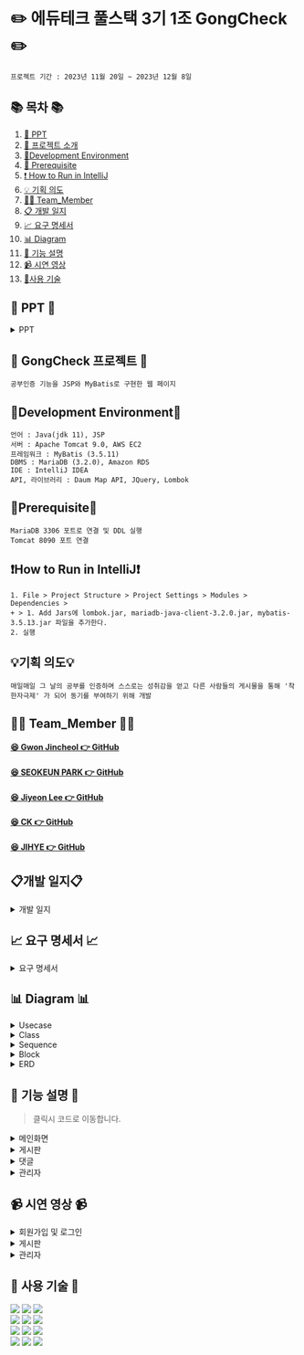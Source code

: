 #  ✏️ 에듀테크 풀스택 3기 1조 GongCheck ✏️
```bash
프로젝트 기간 : 2023년 11월 20일 ~ 2023년 12월 8일
```
## 📚 목차 📚

1. [📂 PPT](#-PPT-)
2. [📖 프로젝트 소개](#-gongcheck-프로젝트-)
3. [🔧Development Environment](#development-environment)
4. [🔔 Prerequisite](#prerequisite)
5. [❗ How to Run in IntelliJ](#how-to-run-in-intellij)
6. [💡 기획 의도](#기획-의도)
7. [🙋‍♀️ Team_Member](#%EF%B8%8F-team_member-%EF%B8%8F)
8. [📋 개발 일지](#개발-일지)
9. [📈  요구 명세서](#-요구-명세서-)
10. [📊 Diagram](#-다이어그램-)
11. [📝 기능 설명](#-기능-설명-)
12. [📹 시연 영상](#-시연-영상-)
13. [🔨사용 기술](#-사용-기술-)


## 📂 PPT 📂

<details><summary>PPT</summary>

![1](https://github.com/seokeunpark/Team_ProJect/assets/145525099/845cda3b-d2d6-426c-ba11-d7a3a2f9950d)
![2](https://github.com/seokeunpark/Team_ProJect/assets/145525099/2ee6f5a1-9859-4fef-a5fb-0e498365e229)
![3](https://github.com/seokeunpark/Team_ProJect/assets/145525099/c9f7b63c-2069-4810-8f9d-f61b8544739b)
![4](https://github.com/seokeunpark/Team_ProJect/assets/145525099/5eea684b-c370-4732-bfb1-5d27515b1353)
![5](https://github.com/seokeunpark/Team_ProJect/assets/145525099/c35549d1-ae0a-4657-8b95-6690a15729ac)
![6](https://github.com/seokeunpark/Team_ProJect/assets/145525099/d2f005d6-8577-4d7e-913b-535129afccb0)
![7](https://github.com/seokeunpark/Team_ProJect/assets/145525099/95a1312f-0e3e-4f45-9cc1-6fd4734fe9a7)
![8](https://github.com/seokeunpark/Team_ProJect/assets/145525099/ff9a5226-d4a9-4c6e-9042-2fe169f15473)
![9](https://github.com/seokeunpark/Team_ProJect/assets/145525099/2f54dbf8-5532-45a2-9669-094c5aa03791)
![10](https://github.com/seokeunpark/Team_ProJect/assets/145525099/4a1d829a-4ecb-46dc-843c-6a252527f3a6)
![11](https://github.com/seokeunpark/Team_ProJect/assets/145525099/d2d47509-c56b-4b30-b3af-bbf739c56fae)
![12](https://github.com/seokeunpark/Team_ProJect/assets/145525099/5b964c21-ee3d-4025-9f57-5e6b4d142d71)
![13](https://github.com/seokeunpark/Team_ProJect/assets/145525099/bc8387d7-53c7-4273-b081-be46826333a9)
![14](https://github.com/seokeunpark/Team_ProJect/assets/145525099/8e6e3e6a-721c-4420-bc3d-8704ef80cf4c)
![15](https://github.com/seokeunpark/Team_ProJect/assets/145525099/b0b72718-1806-4210-a2b8-6d6bb6c7e3b4)
![16](https://github.com/seokeunpark/Team_ProJect/assets/145525099/e7619a9e-e3f7-4977-88a2-bbd2f743fd9a)
![17](https://github.com/seokeunpark/Team_ProJect/assets/145525099/e3152df5-8fe9-4e72-baac-a21094af98e5)
![18](https://github.com/seokeunpark/Team_ProJect/assets/145525099/eb8a9ed7-7925-42e5-88e4-a970b235e99a)
![19](https://github.com/seokeunpark/Team_ProJect/assets/145525099/a21401af-dbfc-44f5-8296-05b36c27a7b9)
![20](https://github.com/seokeunpark/Team_ProJect/assets/145525099/766bbe6d-20d0-480a-afb9-bce89eedd60c)
![21](https://github.com/seokeunpark/Team_ProJect/assets/145525099/77da97df-ed07-4bbf-be94-7f0fa571024d)
![22](https://github.com/seokeunpark/Team_ProJect/assets/145525099/056f6a50-0cf2-44c1-a65f-42cb63f11be7)
![23](https://github.com/seokeunpark/Team_ProJect/assets/145525099/1f8579ac-6bac-42ba-aeb4-ef3b619711c4)
![24](https://github.com/seokeunpark/Team_ProJect/assets/145525099/bcabadc2-ff26-46a4-8f28-b7152b8e1897)


</details>
      
## 📖 GongCheck 프로젝트 📖
```bash프로젝트 소개
공부인증 기능을 JSP와 MyBatis로 구현한 웹 페이지
```
## 🔧Development Environment🔧
```
언어 : Java(jdk 11), JSP
서버 : Apache Tomcat 9.0, AWS EC2
프레임워크 : MyBatis (3.5.11)
DBMS : MariaDB (3.2.0), Amazon RDS
IDE : IntelliJ IDEA
API, 라이브러리 : Daum Map API, JQuery, Lombok
```
## 🔔Prerequisite🔔
```
MariaDB 3306 포트로 연결 및 DDL 실행
Tomcat 8090 포트 연결
```
## ❗How to Run in IntelliJ❗
```
1. File > Project Structure > Project Settings > Modules > Dependencies >
+ > 1. Add Jars에 lombok.jar, mariadb-java-client-3.2.0.jar, mybatis-3.5.13.jar 파일을 추가한다.
2. 실행
```

## 💡기획 의도💡
```
매일매일 그 날의 공부를 인증하며 스스로는 성취감을 얻고 다른 사람들의 게시물을 통해 '착한자극제' 가 되어 동기를 부여하기 위해 개발
```

## 🙋‍♀️ Team_Member 🙋‍♀️

#### [😆 Gwon Jincheol 👉 GitHub](https://github.com/Jincheol-11)
#### [😆 SEOKEUN PARK 👉 GitHub](https://github.com/seokeunpark)
#### [😆 Jiyeon Lee 👉 GitHub](https://github.com/thegreatjy)
#### [😆 CK 👉 GitHub](https://github.com/kidchang93)
#### [😆 JIHYE 👉 GitHub](https://github.com/jyeeeh)

## 📋개발 일지📋
<details><summary>개발 일지</summary>
   
![개발일지](https://github.com/seokeunpark/Team_ProJect/assets/145525099/d637af23-b72b-4d7b-90c1-45ca18ff9103)
)
</details>




## 📈 요구 명세서 📈

<details><summary>요구 명세서</summary>

![요구사항명세서](https://github.com/Chunjae-GongCheck/GongCheck/assets/145963704/d16c3a72-8c43-4ae2-8600-5740c6c76bb0)
</details>

## 📊 Diagram 📊

<details><summary>Usecase</summary>
      
![유스케이스](https://github.com/Chunjae-GongCheck/GongCheck/assets/145963704/8295bd03-9533-4ac7-ad05-ef643d66b918)

</details>
<details><summary>Class</summary>
  
<img src="#">

</details>
<details><summary>Sequence</summary>
    
 1. Actor : 회원 ( Writer )
  ![시퀀스 Writer](https://github.com/Chunjae-GongCheck/GongCheck/assets/145963704/712f61a2-d742-4de2-8b6a-c18e40ba891e)

  2. Actor : 회원 ( Replier )
  ![시퀀스 Replier](https://github.com/Chunjae-GongCheck/GongCheck/assets/145963704/dabf967d-b678-47f9-8b1f-ca74408374b8)


</details>

<details><summary>Block</summary>
    
<img src="#">
    
</details>

<details><summary>ERD</summary>

![erd](https://github.com/Chunjae-GongCheck/GongCheck/assets/145963704/5f970df2-4f9b-4366-b751-f2b2d62d3dcd)

</details>

## 📝 기능 설명 📝
> 클릭시 코드로 이동합니다. 

<details><summary>메인화면
</summary>
<br/>

### [ 상단 고정 메뉴 ( Header ) ]
- home, 검색, 공지사항, 마이페이지, 게시글의 랭킹, 로그인 등을 볼 수 있는 태그
- 게시물 검색 기능
  - 제목과 내용에 따라 검색 가능
- 로그인이 되어 있지 않은 경우
  - Header에 있는 로그인 버튼을 클릭하여 로그인
- 로그인이 되어 있는 경우
  - 로그인 버튼이 본인의 닉네임을 나타내는 풀 다운 메뉴로 변환
  - 그 풀 다운 메뉴에는 본인 정보를 수정할 수 있으며, 자신이 쓴 글을 볼 수 있음.
  - 로그아웃 
- 랭킹에는 한 주마다 가장 많은 조회수, 가장 많은 좋아요수를 받은 게시물들이 나타남.

| 비회원 & 메뉴 |
| --- |
| <img width="1094" alt="image" src="https://github.com/Chunjae-GongCheck/GongCheck/assets/145963704/678dec32-f5fd-45db-91ea-b3fed6235a82"> | 

</br>

| 회원 & 풀다운 메뉴 |
| --- |
| <img width="1081" alt="image" src="https://github.com/Chunjae-GongCheck/GongCheck/assets/145963704/ca0b2ab4-51c3-4f96-8499-62ec77b9e983"> |

<br/>

| 검색창 모달 화면 |
| --- |
| <img width="1081" alt="image" src="https://github.com/Chunjae-GongCheck/GongCheck/assets/145524731/ce55ae62-8c43-4aec-9445-3c01e0419b79"> |

<br/>

| 페이지네이션 |
| --- |
| <img width="1081" alt="image" src="https://github.com/Chunjae-GongCheck/GongCheck/assets/145524731/156e5ad2-8ea2-471f-b610-ecd7a4d0a4c5"> |

<br/>

| 회원가입 |
| -- |
| <img src="https://github.com/Chunjae-GongCheck/GongCheck/assets/74610908/eff35fd6-7aa1-4345-b049-133c30ecefe2" width="1081" > |

<br/>

| 로그인 |
| -- |
| <img src="https://github.com/Chunjae-GongCheck/GongCheck/assets/74610908/30b39898-0173-4719-a3dc-f79e25ebecfd" width="1081" > |
<br/>

| 회원정보 수정 |
| -- |
| <img src="https://github.com/Chunjae-GongCheck/GongCheck/assets/74610908/9c0ae289-aee4-4bb9-b698-cb6e162d3e61" width="1081"> |

<br/>


</details>

<details><summary>게시판
</summary>
<br/>   
   
[- 작성](#)
<br/>
![글쓰기](https://github.com/Chunjae-GongCheck/GongCheck/assets/145963704/201d545b-3eec-4b04-b25b-f8c1a763b4c0)

[- 수정](#)
<br/>
![글 수정하기](https://github.com/Chunjae-GongCheck/GongCheck/assets/145963704/f09c2b75-a423-48b5-8e49-a3c2bd60449c)

[- 삭제](#)
<br/>
![글 삭제하기](https://github.com/Chunjae-GongCheck/GongCheck/assets/145963704/5ece4b74-82c7-4caf-bdcd-f85e36b3f805)

<br/>
</details>

<details><summary>댓글
</summary>
<br/>
   
[- 작성](#)
<br/>
<img src="#" width="350px" height="150px">

[- 수정](#)
<br/>
<img src="#" width="350px" height="150px">

[- 삭제](#)
<br/>
<img src="#" width="350px" height="150px">
   
<br/>
</details>

<details><summary>관리자
</summary>
 <br/>  

[- 회원수정 및 삭제](#)
<br/>
<img src="#" width="350px" height="150px">
   
<br/>
</details>

## 📹 시연 영상 📹

<details><summary>회원가입 및 로그인</summary>
   
![noLogin](#)
</details>
    
<details><summary>게시판</summary>
    
![login](#)

</details>

<details><summary>관리자</summary>
    
![admin](#)


</details>


## 🔨 사용 기술 🔨
<div>
<img src="https://img.shields.io/badge/Html5-E34F26?style=flat-square&logo=html5&logoColor=white">
<img src="https://img.shields.io/badge/javascript-F7DF1E?style=flat-square&logo=javascript&logoColor=black">
<img src="https://img.shields.io/badge/css3-1572B6?style=flat-square&logo=CSS3&logoColor=white">
<br>    
<img src="https://img.shields.io/badge/JAVA-C01818?style=flat-square&logo=coffeescript&logoColor=white" />
<img src="https://img.shields.io/badge/MySQL-4479A1?style=flat&logo=MySQL&logoColor=white" />
<img src="https://img.shields.io/badge/MariaDB-003545?style=flat&logo=MariaDB&logoColor=white" />
<br>
<img src="https://img.shields.io/badge/IntelliJ-000000?style=flat-square&logo=intellijidea&logoColor=white" />
<img src="https://img.shields.io/badge/Slack-4A154B?style=flat-square&logo=slack&logoColor=white" />
<img src="https://img.shields.io/badge/StarUML-E25A1C?style=flat-square&logo=apachespark&logoColor=white" />
<br>
<img src="https://img.shields.io/badge/GitHub-181717?style=flat-square&logo=GitHub&logoColor=white" />
<img src="https://img.shields.io/badge/Git-F05032?style=flat-square&logo=git&logoColor=white" />
<img src="https://img.shields.io/badge/Sourcetree-0052CC?style=flat-square&logo=Sourcetree&logoColor=blue" />
<br>

</div>


